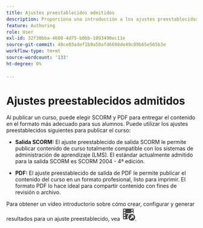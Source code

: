 ```yaml
---
title: Ajustes preestablecidos admitidos
description: Proporciona una introducción a los ajustes preestablecidos admitidos para publicar un curso en Aprendizaje y formación del producto
feature: Authoring
role: User
exl-id: 32f30bba-4600-4d75-b0bb-1093490ec11e
source-git-commit: 40ce03adef1b9a50afd6698de49c09b65e565b3e
workflow-type: tm+mt
source-wordcount: '133'
ht-degree: 0%

---
```


# Ajustes preestablecidos admitidos

Al publicar un curso, puede elegir SCORM y PDF para entregar el contenido en el formato más adecuado para sus alumnos. Puede utilizar los ajustes preestablecidos siguientes para publicar el curso:

- **Salida SCORM:** El ajuste preestablecido de salida SCORM le permite publicar contenido de curso totalmente compatible con los sistemas de administración de aprendizaje (LMS). El estándar actualmente admitido para la salida SCORM es SCORM 2004 - 4ª edición.

- **PDF:** El ajuste preestablecido de salida de PDF le permite publicar el contenido del curso en un formato profesional, listo para imprimir. El formato PDF lo hace ideal para compartir contenido con fines de revisión o archivo.

Para obtener un vídeo introductorio sobre cómo crear, configurar y generar resultados para un ajuste preestablecido, vea [![](assets/Smock_VideoCheckedOut_18_N.svg)](https://video.tv.adobe.com/v/3469529/aem-guides-learning-content).
